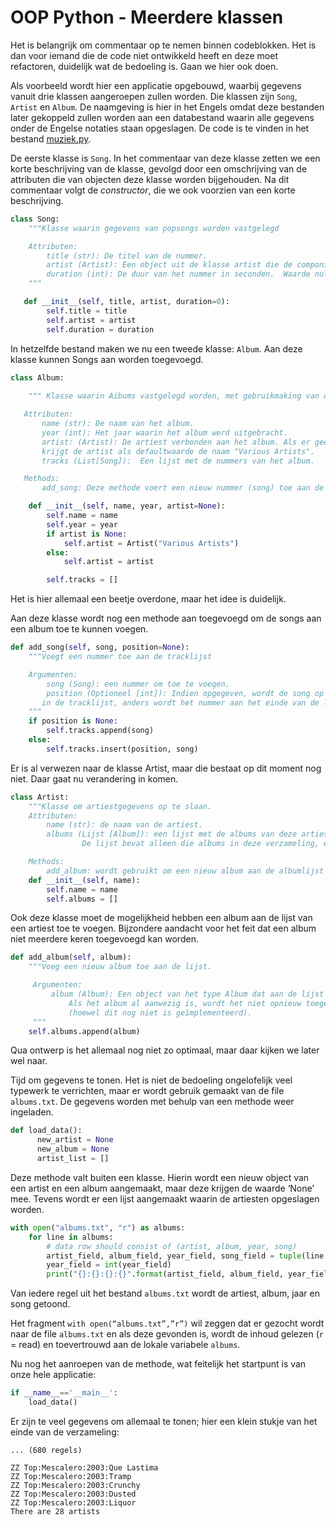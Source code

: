 # OOP Python - Meerdere klassen

Het is belangrijk om commentaar op te nemen binnen codeblokken. Het is dan voor iemand die de code niet ontwikkeld heeft en deze moet refactoren, duidelijk wat de bedoeling is. Gaan we hier ook doen.

Als voorbeeld wordt hier een applicatie opgebouwd, waarbij gegevens vanuit drie klassen aangeroepen zullen worden. Die klassen zijn `Song`, `Artist` en `Album`. De naamgeving is hier in het Engels omdat deze bestanden later gekoppeld zullen worden aan een databestand waarin alle gegevens onder de Engelse notaties staan opgeslagen. De code is te vinden in het bestand [muziek.py](../../bestanden/muziek.py). 

De eerste klasse is `Song`. In het commentaar van deze klasse zetten we een korte beschrijving van de klasse, gevolgd door een omschrijving van de attributen die van objecten deze klasse worden bijgehouden. Na dit commentaar volgt de *constructor*, die we ook voorzien van een korte beschrijving.

```python
class Song:
    """Klasse waarin gegevens van popsongs worden vastgelegd

    Attributen:
        title (str): De titel van de nummer.
        artist (Artist): Een object uit de klasse artist die de componist van het nummer is.
        duration (int): De duur van het nummer in seconden.  Waarde nul (0) is toegestaan.
    """ 

   def __init__(self, title, artist, duration=0):
        self.title = title
        self.artist = artist
        self.duration = duration

``` 

In hetzelfde bestand maken we nu een tweede klasse: `Album`. Aan deze klasse kunnen Songs aan worden toegevoegd.

```python
class Album:
   
    """ Klasse waarin Aibums vastgelegd worden, met gebruikmaking van de bijbehorende track-list

   Attributen:
       name (str): De naam van het album.
       year (int): Het jaar waarin het album werd uitgebracht.
       artist: (Artist): De artiest verbonden aan het album. Als er geen artiest bekend is, dan
       krijgt de artist als defaultwaarde de naam "Various Artists".
       tracks (List[Song]):  Een lijst met de nummers van het album.

   Methods:
       add_song: Deze methode voert een nieuw nummer (song) toe aan de track-list.   """

    def __init__(self, name, year, artist=None):
        self.name = name
        self.year = year
        if artist is None:
            self.artist = Artist("Various Artists")
        else:
            self.artist = artist

        self.tracks = []
```

Het is hier allemaal een beetje overdone, maar het idee is duidelijk.

Aan deze klasse wordt nog een methode aan toegevoegd om de songs aan een album toe te kunnen voegen. 

```python
def add_song(self, song, position=None):
    """Voegt een nummer toe aan de tracklijst

    Argumenten:
        song (Song): een nummer om toe te voegen.
        position (Optioneel [int]): Indien opgegeven, wordt de song op die positie ingevoegd
       in de tracklijst, anders wordt het nummer aan het einde van de lijst toegevoegd.
    """
    if position is None:
        self.tracks.append(song)
    else:
        self.tracks.insert(position, song)
```

Er is al verwezen naar de klasse Artist, maar die bestaat op dit moment nog niet. Daar gaat nu verandering in komen.

```python
class Artist:
    """Klasse om artiestgegevens op te slaan.
    Attributen:
        name (str): de naam van de artiest.
        albums (Lijst [Album]): een lijst met de albums van deze artiest.
                De lijst bevat alleen die albums in deze verzameling, en is derhalve niet volledig.

    Methods:
        add_album: wordt gebruikt om een nieuw album aan de albumlijst toe te voegen..   """
    def __init__(self, name):
        self.name = name
        self.albums = []
```

Ook deze klasse moet de mogelijkheid hebben een album aan de lijst van een artiest toe te voegen. Bijzondere aandacht voor het feit dat een album niet meerdere keren toegevoegd kan worden.

```python
def add_album(self, album):
    """Voeg een nieuw album toe aan de lijst.

     Argumenten:
         album (Album): Een object van het type Album dat aan de lijst moet worden toegevoegd.
             Als het album al aanwezig is, wordt het niet opnieuw toegevoegd 
             (hoewel dit nog niet is geïmplementeerd).
     """
    self.albums.append(album)
```

Qua ontwerp is het allemaal nog niet zo optimaal, maar daar kijken we later wel naar. 

Tijd om gegevens te tonen. Het is niet de bedoeling ongelofelijk veel typewerk te verrichten, maar er wordt gebruik gemaakt van de file `albums.txt`. De gegevens worden met behulp van een methode weer ingeladen.

```python
def load_data():
      new_artist = None
      new_album = None
      artist_list = []
```

Deze methode valt buiten een klasse. Hierin wordt een nieuw object van een artist en een album aangemaakt, maar deze krijgen de waarde ‘None’ mee. Tevens wordt er een lijst aangemaakt waarin de artiesten opgeslagen worden.

```python
with open("albums.txt", "r") as albums:
    for line in albums:
        # data row should consist of (artist, album, year, song)
        artist_field, album_field, year_field, song_field = tuple(line.strip('\n').split('\t'))
        year_field = int(year_field)
        print("{}:{}:{}:{}".format(artist_field, album_field, year_field, song_field))
```

Van iedere regel uit het bestand `albums.txt` wordt de artiest, album, jaar en song getoond.

Het fragment `with open(“albums.txt”,”r”)` wil zeggen dat er gezocht wordt naar de file `albums.txt` en als deze gevonden is, wordt de inhoud gelezen (`r` = read) en toevertrouwd aan de lokale variabele `albums`.

Nu nog het aanroepen van de methode, wat feitelijk het startpunt is van onze hele applicatie:

```python
if __name__=='__main__':
    load_data()
```

Er zijn te veel gegevens om allemaal te tonen; hier een klein stukje van het einde van de verzameling:

```
... (680 regels)

ZZ Top:Mescalero:2003:Que Lastima
ZZ Top:Mescalero:2003:Tramp
ZZ Top:Mescalero:2003:Crunchy
ZZ Top:Mescalero:2003:Dusted
ZZ Top:Mescalero:2003:Liquor
There are 28 artists 
```


